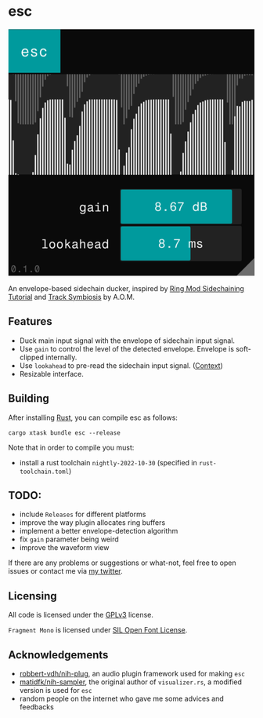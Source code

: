 # esc

![Screenshot](./screenshot.png)

An envelope-based sidechain ducker, inspired by [Ring Mod Sidechaining Tutorial](https://www.youtube.com/watch?v=OzLEwdcDXWo) and [Track Symbiosis](https://aom-factory.jp/ja/products/track-symbiosis/) by A.O.M.

## Features

- Duck main input signal with the envelope of sidechain input signal.
- Use `gain` to control the level of the detected envelope. Envelope is soft-clipped internally.
- Use `lookahead` to pre-read the sidechain input signal. ([Context](https://youtu.be/16CcS7dj0zs?t=673))
- Resizable interface.

## Building

After installing [Rust](https://rustup.rs/), you can compile esc as follows:

```shell
cargo xtask bundle esc --release
```

Note that in order to compile you must:
- install a rust toolchain `nightly-2022-10-30` (specified in `rust-toolchain.toml`)

## TODO:
- include `Releases` for different platforms
- improve the way plugin allocates ring buffers 
- implement a better envelope-detection algorithm
- fix `gain` parameter being weird
- improve the waveform view

If there are any problems or suggestions or what-not, feel free to open issues or contact me via [my twitter](https://twitter.com/p4thie).

## Licensing
All code is licensed under the [GPLv3](https://www.gnu.org/licenses/gpl-3.0.txt) license.

`Fragment Mono` is licensed under [SIL Open Font License](https://scripts.sil.org/cms/scripts/page.php?item_id=OFL_web).

## Acknowledgements
- [robbert-vdh/nih-plug](https://github.com/robbert-vdh/nih-plug), an audio plugin framework used for making `esc`
- [matidfk/nih-sampler](https://github.com/matidfk/nih-sampler), the original author of `visualizer.rs`, a modified version is used for `esc`
- random people on the internet who gave me some advices and feedbacks
